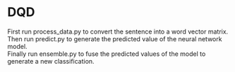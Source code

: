 # DQD
First run process_data.py to convert the sentence into a word vector matrix.  
Then run predict.py to generate the predicted value of the neural network model.  
Finally run ensemble.py to fuse the predicted values of the model to generate a new classification.
